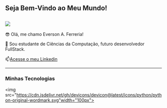 ## Seja Bem-Vindo ao Meu Mundo!

![](https://media1.tenor.com/m/i3lImBg2UEQAAAAd/scaler-create-impact.gif)
--------------------

😎 Olá, me chamo Everson A. Ferreria!

💬 Sou estudante de Ciências da Computação, futuro desenvolvedor FullStack.

📫[Acesse o meu Linkedin](https://www.linkedin.com/in/everson-araujo-ferreira-637185206/)

---------------------

### Minhas Tecnologias

<img src="https://cdn.jsdelivr.net/gh/devicons/devicon@latest/icons/python/python-original-wordmark.svg"width="100px">

<!--
**EversonF/EversonF** is a ✨ _special_ ✨ repository because its `README.md` (this file) appears on your GitHub profile.

Here are some ideas to get you started:

- 🔭 I’m currently working on ...
- 🌱 I’m currently learning ...
- 👯 I’m looking to collaborate on ...
- 🤔 I’m looking for help with ...
- 💬 Ask me about ...
- 📫 How to reach me: ...
- 😄 Pronouns: ...
- ⚡ Fun fact: ...
-->
